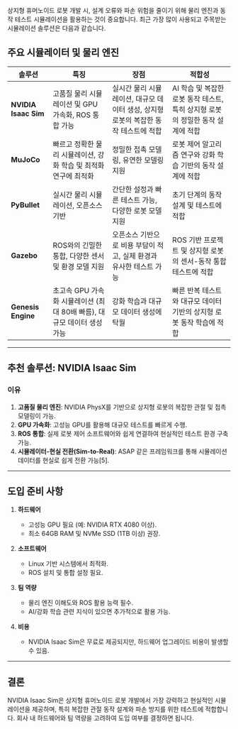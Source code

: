 


상지형 휴머노이드 로봇 개발 시, 설계 오류와 파손 위험을 줄이기 위해 물리 엔진과 동작 테스트 시뮬레이션을 활용하는 것이 중요합니다. 최근 가장 많이 사용되고 주목받는 시뮬레이션 솔루션은 다음과 같습니다.

## 주요 시뮬레이터 및 물리 엔진

| **솔루션**            | **특징**                                                                                          | **장점**                                                                                     | **적합성**                                                                                             |
|-----------------------|--------------------------------------------------------------------------------------------------|---------------------------------------------------------------------------------------------|-------------------------------------------------------------------------------------------------------|
| **NVIDIA Isaac Sim**   | 고품질 물리 시뮬레이션 및 GPU 가속화, ROS 통합 가능                                                | 실시간 물리 시뮬레이션, 대규모 데이터 생성, 상지형 로봇의 복잡한 동작 테스트에 적합            | AI 학습 및 복잡한 로봇 동작 테스트, 특히 상지형 로봇의 정밀한 동작 설계에 적합                        |
| **MuJoCo**             | 빠르고 정확한 물리 시뮬레이션, 강화 학습 및 최적화 연구에 최적화                                   | 정밀한 접촉 모델링, 유연한 모델링 지원                                                       | 로봇 제어 알고리즘 연구와 강화 학습 기반의 동작 설계에 적합                                           |
| **PyBullet**           | 실시간 물리 시뮬레이션, 오픈소스 기반                                                             | 간단한 설정과 빠른 테스트 가능, 다양한 로봇 모델 지원                                         | 초기 단계의 동작 설계 및 테스트에 적합                                                                |
| **Gazebo**             | ROS와의 긴밀한 통합, 다양한 센서 및 환경 모델 지원                                                | 오픈소스 기반으로 비용 부담이 적고, 실제 환경과 유사한 테스트 가능                             | ROS 기반 프로젝트 및 상지형 로봇의 센서-동작 통합 테스트에 적합                                       |
| **Genesis Engine**     | 초고속 GPU 가속화 시뮬레이션 (최대 80배 빠름), 대규모 데이터 생성 가능                              | 강화 학습과 대규모 데이터 생성에 탁월                                                       | 빠른 반복 테스트와 대규모 데이터 기반의 상지형 로봇 동작 학습에 적합                                  |

---

## 추천 솔루션: NVIDIA Isaac Sim

### 이유
1. **고품질 물리 엔진**: NVIDIA PhysX를 기반으로 상지형 로봇의 복잡한 관절 및 접촉 모델링이 가능.
2. **GPU 가속화**: 고성능 GPU를 활용해 대규모 테스트를 빠르게 수행.
3. **ROS 통합**: 실제 로봇 제어 소프트웨어와 쉽게 연결하여 현실적인 테스트 환경 구축 가능.
4. **시뮬레이터-현실 전환(Sim-to-Real)**: ASAP 같은 프레임워크를 통해 시뮬레이션 데이터를 현실로 쉽게 전환 가능[5].

---

## 도입 준비 사항

1. **하드웨어**
   - 고성능 GPU 필요 (예: NVIDIA RTX 4080 이상).
   - 최소 64GB RAM 및 NVMe SSD (1TB 이상) 권장.

2. **소프트웨어**
   - Linux 기반 시스템에서 최적화.
   - ROS 설치 및 통합 설정 필요.

3. **팀 역량**
   - 물리 엔진 이해도와 ROS 활용 능력 필수.
   - AI/강화 학습 관련 지식이 있으면 추가적으로 활용 가능.

4. **비용**
   - NVIDIA Isaac Sim은 무료로 제공되지만, 하드웨어 업그레이드 비용이 발생할 수 있음.

---

## 결론

NVIDIA Isaac Sim은 상지형 휴머노이드 로봇 개발에서 가장 강력하고 현실적인 시뮬레이션을 제공하며, 특히 복잡한 관절 동작 설계와 파손 방지를 위한 테스트에 적합합니다. 회사 내 하드웨어와 팀 역량을 고려하여 도입 여부를 결정하면 됩니다.

